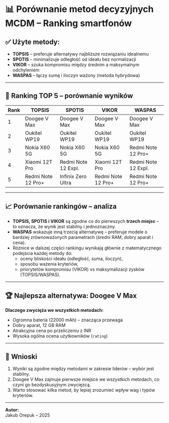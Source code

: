 # 📊 Porównanie metod decyzyjnych MCDM – Ranking smartfonów

## ✅ Użyte metody:
- **TOPSIS** – preferuje alternatywy najbliższe rozwiązaniu idealnemu
- **SPOTIS** – minimalizuje odległość od ideału bez normalizacji
- **VIKOR** – szuka kompromisu między średnim a maksymalnym odchyleniem
- **WASPAS** – łączy sumę i iloczyn ważony (metoda hybrydowa)

---

## 🔢 Ranking TOP 5 – porównanie wyników

| Rank | TOPSIS             | SPOTIS             | VIKOR              | WASPAS                          |
|------|--------------------|--------------------|--------------------|---------------------------------|
| 1    | Doogee V Max       | Doogee V Max       | Doogee V Max       | Doogee V Max                    |
| 2    | Oukitel WP19       | Oukitel WP19       | Oukitel WP19       | Oukitel WP19                    |
| 3    | Nokia X60 5G       | Nokia X60 5G       | Nokia X60 5G       | Redmi Note 12 Pro+              |
| 4    | Xiaomi 12T Pro     | Redmi Note 12 Expl.| Xiaomi 12T Pro     | Redmi Note 12 Expl.             |
| 5    | Redmi Note 12 Pro+ | Infinix Zero Ultra | Redmi Note 12 Pro+ | Redmi Note 12 Pro+              |


---

## 📈 Porównanie rankingów – analiza

- **TOPSIS, SPOTIS i VIKOR** są zgodne co do pierwszych **trzech miejsc** – to oznacza, że wynik jest stabilny i jednoznaczny.
- **WASPAS** wskazuje inną trzecią alternatywę – preferuje modele o bardziej zrównoważonych parametrach (średni RAM, dobry aparat i cena).
- Różnice w dalszej części rankingu wynikają głównie z matematycznego podejścia każdej metody do:
  - oceny bliskości ideału (odległość, suma, iloczyn),
  - sposobu ważenia kryteriów,
  - priorytetów kompromisu (VIKOR) vs maksymalizacji zysków (TOPSIS/WASPAS).

---

## 🏆 Najlepsza alternatywa: **Doogee V Max**

**Dlaczego zwycięża we wszystkich metodach:**
- Ogromna bateria (22000 mAh) – znacząca przewaga
- Dobry aparat, 12 GB RAM
- Atrakcyjna cena po przeliczeniu z INR
- Wysoka ogólna ocena użytkowników (`rating`)

---

## 📝 Wnioski

1. Wyniki są zgodne między metodami w zakresie liderów – wybór jest stabilny.
2. Doogee V Max zajmuje pierwsze miejsce we wszystkich metodach, co czyni go bezdyskusyjnym zwycięzcą.
3. Warto stosować kilka metod, by lepiej zrozumieć wpływ wag i typów kryteriów.

---

**Autor:**  
Jakub Orepuk – 2025
